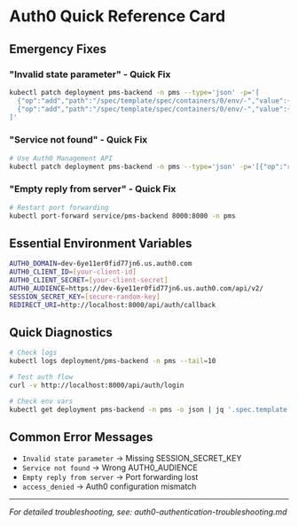 # Auth0 Quick Reference Card

## Emergency Fixes

### "Invalid state parameter" - Quick Fix
```bash
kubectl patch deployment pms-backend -n pms --type='json' -p='[
  {"op":"add","path":"/spec/template/spec/containers/0/env/-","value":{"name":"SESSION_SECRET_KEY","value":"your-secure-session-key-change-this-in-production-12345678901234567890"}},
  {"op":"add","path":"/spec/template/spec/containers/0/env/-","value":{"name":"REDIRECT_URI","value":"http://localhost:8000/api/auth/callback"}}
]'
```

### "Service not found" - Quick Fix
```bash
# Use Auth0 Management API
kubectl patch deployment pms-backend -n pms --type='json' -p='[{"op":"replace","path":"/spec/template/spec/containers/0/env/5/value","value":"https://dev-6ye11er0fid77jn6.us.auth0.com/api/v2/"}]'
```

### "Empty reply from server" - Quick Fix
```bash
# Restart port forwarding
kubectl port-forward service/pms-backend 8000:8000 -n pms
```

## Essential Environment Variables
```bash
AUTH0_DOMAIN=dev-6ye11er0fid77jn6.us.auth0.com
AUTH0_CLIENT_ID=[your-client-id]
AUTH0_CLIENT_SECRET=[your-client-secret]
AUTH0_AUDIENCE=https://dev-6ye11er0fid77jn6.us.auth0.com/api/v2/
SESSION_SECRET_KEY=[secure-random-key]
REDIRECT_URI=http://localhost:8000/api/auth/callback
```

## Quick Diagnostics
```bash
# Check logs
kubectl logs deployment/pms-backend -n pms --tail=10

# Test auth flow
curl -v http://localhost:8000/api/auth/login

# Check env vars
kubectl get deployment pms-backend -n pms -o json | jq '.spec.template.spec.containers[0].env'
```

## Common Error Messages
- `Invalid state parameter` → Missing SESSION_SECRET_KEY
- `Service not found` → Wrong AUTH0_AUDIENCE
- `Empty reply from server` → Port forwarding lost
- `access_denied` → Auth0 configuration mismatch

---
*For detailed troubleshooting, see: auth0-authentication-troubleshooting.md*